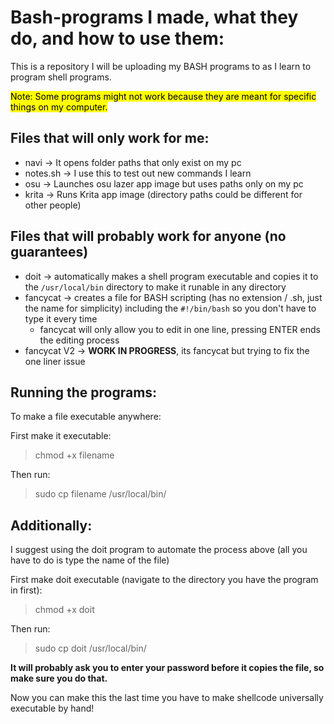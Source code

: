 # Bash-programs I made, what they do, and how to use them:
This is a repository I will be uploading my BASH programs to as I learn to program shell programs. 

<mark>Note: Some programs might not work because they are meant for specific things on my computer. </mark>

## Files that will only work for me:
* navi -> It opens folder paths that only exist on my pc
* notes.sh -> I use this to test out new commands I learn
* osu -> Launches osu lazer app image but uses paths only on my pc
* krita -> Runs Krita app image (directory paths could be different for other people)

## Files that will probably work for anyone (no guarantees)
* doit -> automatically makes a shell program executable and copies it to the `/usr/local/bin` directory to make it runable in any directory
* fancycat -> creates a file for BASH scripting (has no extension / .sh, just the name for simplicity) including the `#!/bin/bash` so you don't have to type it every time 
    * fancycat will only allow you to edit in one line, pressing ENTER ends the editing process
* fancycat V2 -> **WORK IN PROGRESS**, its fancycat but trying to fix the one liner issue

## Running the programs: 

To make a file executable anywhere:

First make it executable:
> chmod +x filename 

Then run:
> sudo cp filename /usr/local/bin/

## Additionally:

I suggest using the doit program to automate the process above (all you have to do is type the name of the file)

First make doit executable (navigate to the directory you have the program in first):
> chmod +x doit 

Then run:
> sudo cp doit /usr/local/bin/

**It will probably ask you to enter your password before it copies the file, so make sure you do that.**

Now you can make this the last time you have to make shellcode universally executable by hand!